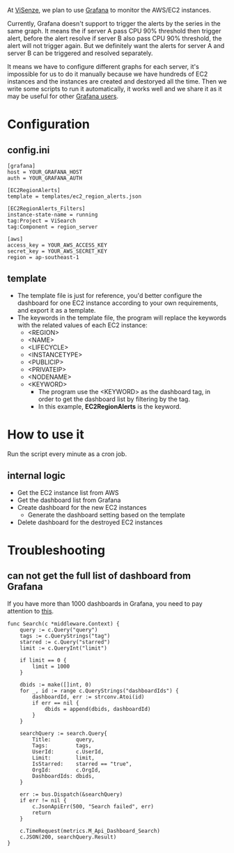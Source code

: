 At [ViSenze](https://www.visenze.com/), we plan to use [Grafana](https://grafana.com/) to monitor the AWS/EC2 instances. 

Currently, Grafana doesn't support to trigger the alerts by the series in the same graph. It means the if server A pass CPU 90% threshold then trigger alert, before the alert resolve if server B also pass CPU 90% threshold, the alert will not trigger again. But we definitely want the alerts for server A and server B can be triggered and resolved separately. 

It means we have to configure different graphs for each server, it's impossible for us to do it manually because we have hundreds of EC2 instances and the instances are created and destoryed all the time. Then we write some scripts to run it automatically, it works well and we share it as it may be useful for other [Grafana users](https://github.com/grafana/grafana/issues/6041#issuecomment-350218119).

# Configuration

## config.ini

    [grafana]
    host = YOUR_GRAFANA_HOST
    auth = YOUR_GRAFANA_AUTH
    
    [EC2RegionAlerts]
    template = templates/ec2_region_alerts.json
                
    [EC2RegionAlerts_Filters]
    instance-state-name = running
    tag:Project = ViSearch
    tag:Component = region_server
    
    [aws]
    access_key = YOUR_AWS_ACCESS_KEY
    secret_key = YOUR_AWS_SECRET_KEY
    region = ap-southeast-1

## template

 - The template file is just for reference, you'd better configure the dashboard for one EC2 instance according to your own requirements, and export it as a template.
 - The keywords in the template file, the program will replace the keywords with the related values of each EC2 instance:
	 - \<REGION\>
	 - \<NAME\>
	 - \<LIFECYCLE\>
	 - \<INSTANCETYPE\>
	 - \<PUBLICIP\>
	 - \<PRIVATEIP\>
	 - \<NODENAME\>
	 - \<KEYWORD\>
		 - The program use the \<KEYWORD\> as the dashboard tag, in order to get the dashboard list by filtering by the tag.
		 - In this example, **EC2RegionAlerts** is the keyword.

# How to use it

Run the script every minute as a cron job.

## internal logic

 - Get the EC2 instance list from AWS
 - Get the dashboard list from Grafana
 - Create dashboard for the new EC2 instances
	 - Generate the dashboard setting based on the template
 - Delete dashboard for the destroyed EC2 instances

# Troubleshooting

## can not get the full list of dashboard from Grafana

If you have more than 1000 dashboards in Grafana, you need to pay attention to [this](https://github.com/grafana/grafana/blob/05d43999dc83c2adc5bda27eb8e41e0b762c35ea/pkg/api/search.go#L16).

    func Search(c *middleware.Context) {
		query := c.Query("query")
		tags := c.QueryStrings("tag")
		starred := c.Query("starred")
		limit := c.QueryInt("limit")
	
		if limit == 0 {
			limit = 1000
		}
	
		dbids := make([]int, 0)
		for _, id := range c.QueryStrings("dashboardIds") {
			dashboardId, err := strconv.Atoi(id)
			if err == nil {
				dbids = append(dbids, dashboardId)
			}
		}
	
		searchQuery := search.Query{
			Title:        query,
			Tags:         tags,
			UserId:       c.UserId,
			Limit:        limit,
			IsStarred:    starred == "true",
			OrgId:        c.OrgId,
			DashboardIds: dbids,
		}
	
		err := bus.Dispatch(&searchQuery)
		if err != nil {
			c.JsonApiErr(500, "Search failed", err)
			return
		}
	
		c.TimeRequest(metrics.M_Api_Dashboard_Search)
		c.JSON(200, searchQuery.Result)
	}
